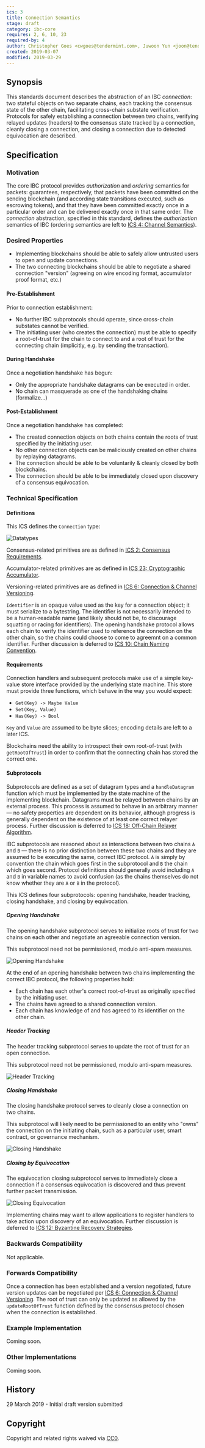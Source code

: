 ```yaml
---
ics: 3
title: Connection Semantics
stage: draft
category: ibc-core
requires: 2, 6, 10, 23
required-by: 4
author: Christopher Goes <cwgoes@tendermint.com>, Juwoon Yun <joon@tendermint.com>
created: 2019-03-07
modified: 2019-03-29
---
```


## Synopsis

This standards document describes the abstraction of an IBC *connection*: two stateful objects on two separate chains, each tracking the consensus state of the other chain, facilitating cross-chain substate verification. Protocols for safely establishing a connection between two chains, verifying relayed updates (headers) to the consensus state tracked by a connection, cleanly closing a connection, and closing a connection due to detected equivocation are described.

## Specification

### Motivation

The core IBC protocol provides *authorization* and *ordering* semantics for packets: guarantees, respectively, that packets have been committed on the sending blockchain (and according state transitions executed, such as escrowing tokens), and that they have been committed exactly once in a particular order and can be delivered exactly once in that same order. The *connection* abstraction, specified in this standard, defines the *authorization* semantics of IBC (ordering semantics are left to [ICS 4: Channel Semantics](../spec/ics-4-channel-sematics)).

### Desired Properties

- Implementing blockchains should be able to safely allow untrusted users to open and update connections.
- The two connecting blockchains should be able to negotiate a shared connection "version" (agreeing on wire encoding format, accumulator proof format, etc.)

#### Pre-Establishment

Prior to connection establishment:

- No further IBC subprotocols should operate, since cross-chain substates cannot be verified.
- The initiating user (who creates the connection) must be able to specify a root-of-trust for the chain to connect to and a root of trust for the connecting chain (implicitly, e.g. by sending the transaction).

#### During Handshake

Once a negotiation handshake has begun:

- Only the appropriate handshake datagrams can be executed in order.
- No chain can masquerade as one of the handshaking chains (formalize...)

#### Post-Establishment

Once a negotiation handshake has completed:

- The created connection objects on both chains contain the roots of trust specified by the initiating user.
- No other connection objects can be maliciously created on other chains by replaying datagrams.
- The connection should be able to be voluntarily & cleanly closed by both blockchains.
- The connection should be able to be immediately closed upon discovery of a consensus equivocation.

### Technical Specification

#### Definitions

This ICS defines the `Connection` type:

![Datatypes](datatypes.png)

Consensus-related primitives are as defined in [ICS 2: Consensus Requirements](../spec/ics-2-consensus-requirements).

Accumulator-related primitives are as defined in [ICS 23: Cryptographic Accumulator](../spec/ics-23-cryptographic-accumulator).

Versioning-related primitives are as defined in [ICS 6: Connection & Channel Versioning](../spec/ics-6-connection-channel-versioning).

`Identifier` is an opaque value used as the key for a connection object; it must serialize to a bytestring. The identifier is not necessarily intended to be a human-readable name (and likely should not be, to discourage squatting or racing for identifiers). The opening handshake protocol allows each chain to verify the identifier used to reference the connection on the other chain, so the chains could choose to come to agreemnt on a common identifier. Further discussion is deferred to [ICS 10: Chain Naming Convention](../spec/ics-10-chain-naming-convention).

#### Requirements

Connection handlers and subsequent protocols make use of a simple key-value store interface provided by the underlying state machine. This store must provide three functions, which behave in the way you would expect:
- `Get(Key) -> Maybe Value`
- `Set(Key, Value)`
- `Has(Key) -> Bool`

`Key` and `Value` are assumed to be byte slices; encoding details are left to a later ICS.

Blockchains need the ability to introspect their own root-of-trust (with `getRootOfTrust`) in order to confirm that the connecting chain has stored the correct one.

#### Subprotocols

Subprotocols are defined as a set of datagram types and a `handleDatagram` function which must be implemented by the state machine of the implementing blockchain. Datagrams must be relayed between chains by an external process. This process is assumed to behave in an arbitrary manner — no safety properties are dependent on its behavior, although progress is generally dependent on the existence of at least one correct relayer process. Further discussion is deferred to [ICS 18: Off-Chain Relayer Algorithm](../spec/ics-18-offchain-relayer-algorithm).

IBC subprotocols are reasoned about as interactions between two chains `A` and `B` — there is no prior distinction between these two chains and they are assumed to be executing the same, correct IBC protocol. `A` is simply by convention the chain which goes first in the subprotocol and `B` the chain which goes second. Protocol definitions should generally avoid including `A` and `B` in variable names to avoid confusion (as the chains themselves do not know whether they are `A` or `B` in the protocol).

This ICS defines four subprotocols: opening handshake, header tracking, closing handshake, and closing by equivocation.

##### Opening Handshake

The opening handshake subprotocol serves to initialize roots of trust for two chains on each other and negotiate an agreeable connection version.

This subprotocol need not be permissioned, modulo anti-spam measures.

![Opening Handshake](opening_handshake.png)

At the end of an opening handshake between two chains implementing the correct IBC protocol, the following properties hold:
- Each chain has each other's correct root-of-trust as originally specified by the initiating user.
- The chains have agreed to a shared connection version.
- Each chain has knowledge of and has agreed to its identifier on the other chain.

##### Header Tracking

The header tracking subprotocol serves to update the root of trust for an open connection.

This subprotocol need not be permissioned, modulo anti-spam measures.

![Header Tracking](header_tracking.png)

##### Closing Handshake

The closing handshake protocol serves to cleanly close a connection on two chains.

This subprotocol will likely need to be permissioned to an entity who "owns" the connection on the initiating chain, such as a particular user, smart contract, or governance mechanism.

![Closing Handshake](closing_handshake.png)

##### Closing by Equivocation

The equivocation closing subprotocol serves to immediately close a connection if a consensus equivocation is discovered and thus prevent further packet transmission.

![Closing Equivocation](closing_equivocation.png)

Implementing chains may want to allow applications to register handlers to take action upon discovery of an equivocation. Further discussion is deferred to [ICS 12: Byzantine Recovery Strategies](../ics-12-byzantine-recovery-strategies).

### Backwards Compatibility

Not applicable.

### Forwards Compatibility

Once a connection has been established and a version negotiated, future version updates can be negotiated per [ICS 6: Connection & Channel Versioning](../spec/ics-6-connection-channel-versioning). The root of trust can only be updated as allowed by the `updateRootOfTrust` function defined by the consensus protocol chosen when the connection is established.

### Example Implementation

Coming soon.

### Other Implementations

Coming soon.

## History

29 March 2019 - Initial draft version submitted

## Copyright

Copyright and related rights waived via [CC0](https://creativecommons.org/publicdomain/zero/1.0/).
